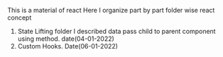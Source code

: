 This is a material of react 
Here I organize part by part folder wise react concept

1. State Lifting folder I described data pass child to parent component using method. date(04-01-2022)
2. Custom Hooks. Date(06-01-2022)